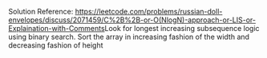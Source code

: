 Solution Reference:
https://leetcode.com/problems/russian-doll-envelopes/discuss/2071459/C%2B%2B-or-O(NlogN)-approach-or-LIS-or-Explaination-with-Comments
​
Look for longest increasing subsequence logic using binary search.
Sort the array in increasing fashion of the width and decreasing fashion of height